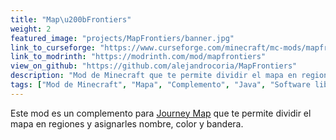```yaml
---
title: "Map\u200bFrontiers"
weight: 2
featured_image: "projects/MapFrontiers/banner.jpg"
link_to_curseforge: "https://www.curseforge.com/minecraft/mc-mods/mapfrontiers"
link_to_modrinth: "https://modrinth.com/mod/mapfrontiers"
view_on_github: "https://github.com/alejandrocoria/MapFrontiers"
description: "Mod de Minecraft que te permite dividir el mapa en regiones y asignarles nombre, color y bandera."
tags: ["Mod de Minecraft", "Mapa", "Complemento", "Java", "Software libre"]
---
```


Este mod es un complemento para [Journey Map](https://www.curseforge.com/minecraft/mc-mods/journeymap) que te permite dividir el mapa en regiones y asignarles nombre, color y bandera.
